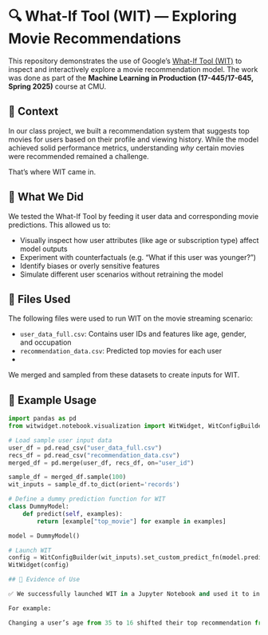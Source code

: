 # 🔍 What-If Tool (WIT) — Exploring Movie Recommendations

This repository demonstrates the use of Google’s [What-If Tool (WIT)](https://pair-code.github.io/what-if-tool/) to inspect and interactively explore a movie recommendation model. The work was done as part of the **Machine Learning in Production (17-445/17-645, Spring 2025)** course at CMU.

## 📌 Context

In our class project, we built a recommendation system that suggests top movies for users based on their profile and viewing history. While the model achieved solid performance metrics, understanding *why* certain movies were recommended remained a challenge.

That’s where WIT came in.

## 🧪 What We Did

We tested the What-If Tool by feeding it user data and corresponding movie predictions. This allowed us to:

- Visually inspect how user attributes (like age or subscription type) affect model outputs
- Experiment with counterfactuals (e.g. “What if this user was younger?”)
- Identify biases or overly sensitive features
- Simulate different user scenarios without retraining the model

## 📁 Files Used

The following files were used to run WIT on the movie streaming scenario:

- `user_data_full.csv`: Contains user IDs and features like age, gender, and occupation
- `recommendation_data.csv`: Predicted top movies for each user
- 
We merged and sampled from these datasets to create inputs for WIT.

## 🧠 Example Usage

```python
import pandas as pd
from witwidget.notebook.visualization import WitWidget, WitConfigBuilder

# Load sample user input data
user_df = pd.read_csv("user_data_full.csv")
recs_df = pd.read_csv("recommendation_data.csv")
merged_df = pd.merge(user_df, recs_df, on="user_id")

sample_df = merged_df.sample(100)
wit_inputs = sample_df.to_dict(orient='records')

# Define a dummy prediction function for WIT
class DummyModel:
    def predict(self, examples):
        return [example["top_movie"] for example in examples]

model = DummyModel()

# Launch WIT
config = WitConfigBuilder(wit_inputs).set_custom_predict_fn(model.predict)
WitWidget(config)

## 📸 Evidence of Use

✅ We successfully launched WIT in a Jupyter Notebook and used it to interactively change user features and watch the predictions update.

For example:

Changing a user’s age from 35 to 16 shifted their top recommendation from a war film to an animated comedy.
